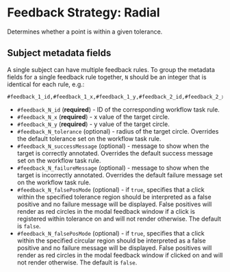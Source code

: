 # Feedback Strategy: Radial

Determines whether a point is within a given tolerance.

## Subject metadata fields

A single subject can have multiple feedback rules. To group the metadata fields for a single feedback rule together, `N` should be an integer that is identical for each rule, e.g.:

```
#feedback_1_id,#feedback_1_x,#feedback_1_y,#feedback_2_id,#feedback_2_x,#feedback_2_y...
```

- `#feedback_N_id` (**required**) - ID of the corresponding workflow task rule.
- `#feedback_N_x` (**required**) - x value of the target circle.
- `#feedback_N_y` (**required**) - y value of the target circle.
- `#feedback_N_tolerance` (optional) - radius of the target circle. Overrides the default tolerance set on the workflow task rule.
- `#feedback_N_successMessage` (optional) - message to show when the target is correctly annotated. Overrides the default success message set on the workflow task rule.
- `#feedback_N_failureMessage` (optional) - message to show when the target is incorrectly annotated. Overrides the default failure message set on the workflow task rule.
- `#feedback_N_falsePosMode` (optional) - if `true`, specifies that a click within the specified tolerance region should be interpreted as a false positive and no failure message will be displayed. False positives will render as red circles in the modal feedback window if a click is registered within tolerance on and will not render otherwise. The default is `false`.
- `#feedback_N_falsePosMode` (optional) - if `true`, specifies that a click within the specified circular region should be interpreted as a false positive and no failure message will be displayed. False positives will render as red circles in the modal feedback window if clicked on and will not render otherwise. The default is `false`.
